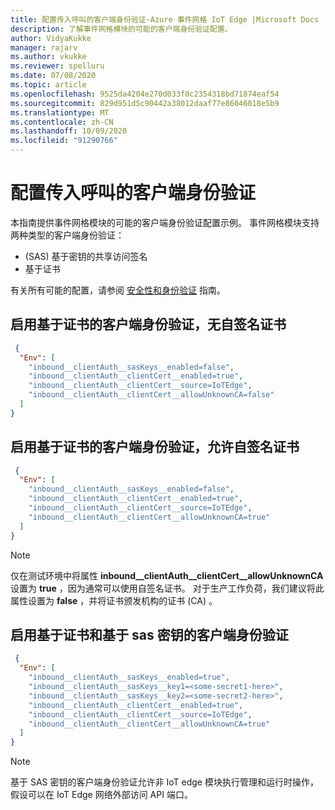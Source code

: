 ```yaml
---
title: 配置传入呼叫的客户端身份验证-Azure 事件网格 IoT Edge |Microsoft Docs
description: 了解事件网格模块的可能的客户端身份验证配置。
author: VidyaKukke
manager: rajarv
ms.author: vkukke
ms.reviewer: spelluru
ms.date: 07/08/2020
ms.topic: article
ms.openlocfilehash: 9525da4204e270d033f0c2354318bd71874eaf54
ms.sourcegitcommit: 829d951d5c90442a38012daaf77e86046018e5b9
ms.translationtype: MT
ms.contentlocale: zh-CN
ms.lasthandoff: 10/09/2020
ms.locfileid: "91290766"
---
```

# <a name="configure-client-authentication-of-incoming-calls"></a>配置传入呼叫的客户端身份验证

本指南提供事件网格模块的可能的客户端身份验证配置示例。 事件网格模块支持两种类型的客户端身份验证：

*  (SAS) 基于密钥的共享访问签名
* 基于证书

有关所有可能的配置，请参阅 [安全性和身份验证](security-authentication.md) 指南。

## <a name="enable-certificate-based-client-authentication-no-self-signed-certificates"></a>启用基于证书的客户端身份验证，无自签名证书

```json
 {
  "Env": [
    "inbound__clientAuth__sasKeys__enabled=false",
    "inbound__clientAuth__clientCert__enabled=true",
    "inbound__clientAuth__clientCert__source=IoTEdge",
    "inbound__clientAuth__clientCert__allowUnknownCA=false"
  ]
}
 ```

## <a name="enable-certificate-based-client-authentication-allow-self-signed-certificates"></a>启用基于证书的客户端身份验证，允许自签名证书

```json
 {
  "Env": [
    "inbound__clientAuth__sasKeys__enabled=false",
    "inbound__clientAuth__clientCert__enabled=true",
    "inbound__clientAuth__clientCert__source=IoTEdge",
    "inbound__clientAuth__clientCert__allowUnknownCA=true"
  ]
}
```

>[!NOTE]
>仅在测试环境中将属性 **inbound__clientAuth__clientCert__allowUnknownCA** 设置为 **true** ，因为通常可以使用自签名证书。 对于生产工作负荷，我们建议将此属性设置为 **false** ，并将证书颁发机构的证书 (CA) 。

## <a name="enable-certificate-based-and-sas-key-based-client-authentication"></a>启用基于证书和基于 sas 密钥的客户端身份验证

```json
 {
  "Env": [
    "inbound__clientAuth__sasKeys__enabled=true",
    "inbound__clientAuth__sasKeys__key1=<some-secret1-here>",
    "inbound__clientAuth__sasKeys__key2=<some-secret2-here>",
    "inbound__clientAuth__clientCert__enabled=true",
    "inbound__clientAuth__clientCert__source=IoTEdge",
    "inbound__clientAuth__clientCert__allowUnknownCA=true"
  ]
}
 ```

>[!NOTE]
>基于 SAS 密钥的客户端身份验证允许非 IoT edge 模块执行管理和运行时操作，假设可以在 IoT Edge 网络外部访问 API 端口。
